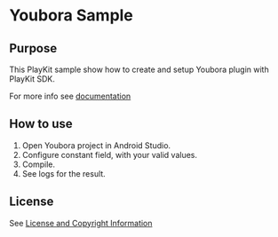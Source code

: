 # Youbora Sample

## Purpose

This PlayKit sample show how to create and setup Youbora plugin with PlayKit SDK.

For more info see [documentation](https://vpaas.kaltura.com/documentation/Mobile-Video-Player-SDKs/v3_Android_Analytics.html)

## How to use

1. Open Youbora project in Android Studio.
2. Configure constant field, with your valid values.
3. Compile.
4. See logs for the result.

## License

See [License and Copyright Information](https://github.com/kaltura/playkit-android-samples#license-and-copyright-information)

